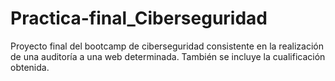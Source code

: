 # Practica-final_Ciberseguridad
Proyecto final del bootcamp de ciberseguridad consistente en la realización de una auditoría a una web determinada. También se incluye la cualificación obtenida.
